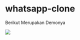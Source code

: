 # whatsapp-clone

Berikut Merupakan Demonya

![](https://drive.google.com/file/d/1YBE3HH5IPlMA5eyzZhRHGru0rIhQMwNc/view?usp=sharing)

